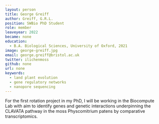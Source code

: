```yaml
---
layout: person
title: George Greiff
author: Greiff, G.R.L.
position: SWBio PhD Student
role: member
leaveyear: 2022
became: none
education:
  - B.A. Biological Sciences, University of Oxford, 2021
image: george-greiff.jpg
email: george.greiff@bristol.ac.uk
twitter: ilichenmoss
github: none
url: none
keywords:
  - land plant evolution
  - gene regulatory networks
  - nanopore sequencing
---
```

For the first rotation project in my PhD, I will be working in the Biocompute Lab with aim to identify genes and genetic interactions underpinning the CLAVATA pathway in the moss Physcomitrium patens by comparative transcriptomics.